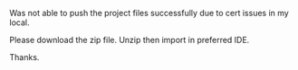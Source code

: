 Was not able to push the project files successfully due to cert issues in my local.

Please download the zip file. Unzip then import in preferred IDE.

Thanks.
